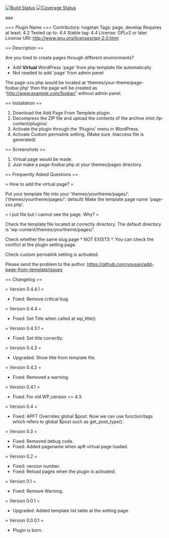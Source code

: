 [![Build Status](https://travis-ci.org/abazure-jp/add-page-from-template.svg?branch=develop)](https://travis-ci.org/abazure-jp/add-page-from-template)
[![Coverage Status](https://coveralls.io/repos/github/abazure-jp/add-page-from-template/badge.svg?branch=feature%2Ftravis%E3%81%A8%E9%80%A3%E6%90%BA%E3%81%97%E3%81%A6coverage%E3%82%92%E8%A1%A8%E7%A4%BA)](https://coveralls.io/github/abazure-jp/add-page-from-template?branch=feature%2Ftravis%E3%81%A8%E9%80%A3%E6%90%BA%E3%81%97%E3%81%A6coverage%E3%82%92%E8%A1%A8%E7%A4%BA)


aaa

=== Plugin Name ===
Contributors: hogetan
Tags: page, develop
Requires at least: 4.2
Tested up to: 4.4
Stable tag: 4.4
License: GPLv2 or later
License URI: http://www.gnu.org/licenses/gpl-2.0.html

== Description ==

Are you tired to create pages through different environments?


* Add **Virtual** WordPress 'page' from php template file automatically
* Not needed to add 'page' from admin panel

 The page-xxx.php would be located at 'themes/your-theme/page-foobar.php' then the page will be created as 'http://www.example.com/foobar/' without admin panel.

== Installation ==

1. Download the Add Page From Templete plugin.
2. Decompress the ZIP file and upload the contents of the archive intot /tp-content/plugins/.
3. Activate the plugin through the 'Plugins' menu in WordPress.
4. Activate Custom permalink setting. (Make sure .htaccess file is generated)

== Screenshots ==

1. Virtual page would be made.
2. Just make a page-foobar.php at your themes/pages directory.

== Frequently Asked Questions ==

= How to add the virtual page? =

Put your template file into your 'themes/yourtheme/pages/'.
('themes/yourtheme/pages/': default)
Make the template page name 'page-xxx.php'.

= I put file but I cannot see the page. Why? =

Check the template file located at correctly directory.
The default directory is 'wp-content/themes/yourtheme/pages/'.

Check whether the same slug page * NOT EXISTS *.
You can check the conflict at the plugin setting page.

Check custom permalink setting is activated.

Please send the problem to the author.
https://github.com/yousan/add-page-from-template/issues

== Changelog ==

= Version 0.4.4.1 =
* Fixed: Remove critical bug.

= Version 0.4.4 =
* Fixed: Set Title when called at wp_title().

= Version 0.4.3.1 =
* Fixed: Set title correctly.

= Version 0.4.3 =
* Upgraded: Show title from template file.

= Version 0.4.2 =
* Fixed: Removed a warning.

= Version 0.4.1 =
* Fixed: For old WP_version <= 4.3.

= Version 0.4 =
* Fixed: APFT Overrides global $post. Now we can use function/tags which refers to global $post such as get_post_type().

= Version 0.3 =
* Fixed: Removed debug code.
* Fixed: Added pagename when apft virtual page loaded.

= Version 0.2 =
* Fixed: version number.
* Fixed: Reload pages when the plugin is activated.

= Version 0.1 =
* Fixed: Remove Warning.

= Version 0.0.1 =
* Upgraded: Added template list table at the setting page.

= Version 0.0.0.1 =
  * Plugin is born.
